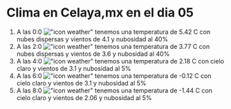 # Clima en Celaya,mx en el dia 05

1. A las 0:0 !["icon weather"](http://openweathermap.org/img/w/03n.png) tenemos una temperatura de 5.42 C con nubes dispersas y  vientos de 4.1 y nubosidad al 40%
1. A las 2:0 !["icon weather"](http://openweathermap.org/img/w/03n.png) tenemos una temperatura de 3.77 C con nubes dispersas y  vientos de 3.6 y nubosidad al 40%
1. A las 4:0 !["icon weather"](http://openweathermap.org/img/w/01n.png) tenemos una temperatura de 2.18 C con cielo claro y  vientos de 3.1 y nubosidad al 5%
1. A las 6:0 !["icon weather"](http://openweathermap.org/img/w/01n.png) tenemos una temperatura de -0.12 C con cielo claro y  vientos de 3.1 y nubosidad al 5%
1. A las 8:0 !["icon weather"](http://openweathermap.org/img/w/01d.png) tenemos una temperatura de -1.44 C con cielo claro y  vientos de 2.06 y nubosidad al 5%
